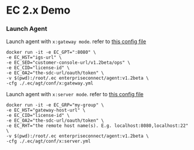 # EC 2.x Demo

### Launch Agent
Launch agent with ```x:gateway mode```. refer to [this config file](https://github.com/EC-Release/sdk/blob/disty/scripts/agt/conf/x:gateway.yml)
```shell
docker run -it -e EC_GPT=":8080" \
-e EC_HST="igs-url" \
-e EC_SED="customer-console-url/v1.2beta/ops" \
-e EC_CID="license-id" \
-e EC_OA2="the-sdc-url/oauth/token" \
-v $(pwd):/root/.ec enterpriseconnect/agent:v1.2beta \
-cfg ./.ec/agt/conf/x:gateway.yml
```

Launch agent with ```x:server mode```. refer to [this config file](https://github.com/EC-Release/sdk/blob/disty/scripts/agt/conf/x:server.yml)
```shell
docker run -it -e EC_GRP="my-group" \
-e EC_HST="gateway-host-url" \
-e EC_CID="license-id" \
-e EC_OA2="the-sdc-url/oauth/token" \
-e EC_RHT="the remote host name(s). E.g. localhost:8080,localhost:22" \
-v $(pwd):/root/.ec enterpriseconnect/agent:v1.2beta \
-cfg ./.ec/agt/conf/x:server.yml
```
